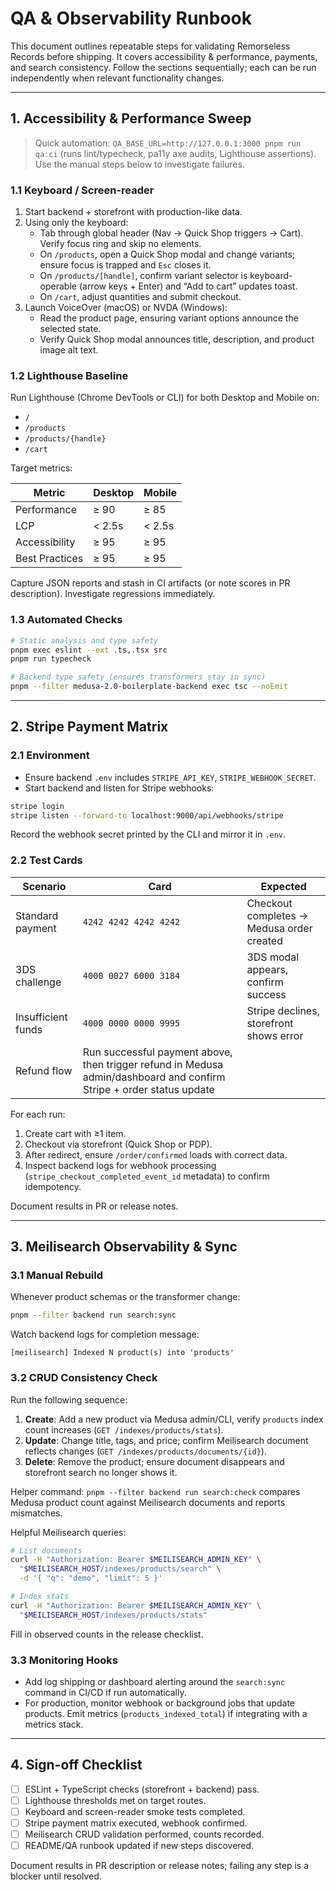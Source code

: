 # QA & Observability Runbook

This document outlines repeatable steps for validating Remorseless Records before shipping. It covers accessibility & performance, payments, and search consistency. Follow the sections sequentially; each can be run independently when relevant functionality changes.

---

## 1. Accessibility & Performance Sweep

> Quick automation: `QA_BASE_URL=http://127.0.0.1:3000 pnpm run qa:ci`
> (runs lint/typecheck, pa11y axe audits, Lighthouse assertions). Use the manual steps below to investigate failures.

### 1.1 Keyboard / Screen-reader

1. Start backend + storefront with production-like data.
2. Using only the keyboard:
   - Tab through global header (Nav → Quick Shop triggers → Cart). Verify focus ring and skip no elements.
   - On `/products`, open a Quick Shop modal and change variants; ensure focus is trapped and `Esc` closes it.
   - On `/products/[handle]`, confirm variant selector is keyboard-operable (arrow keys + Enter) and “Add to cart” updates toast.
   - On `/cart`, adjust quantities and submit checkout.
3. Launch VoiceOver (macOS) or NVDA (Windows):
   - Read the product page, ensuring variant options announce the selected state.
   - Verify Quick Shop modal announces title, description, and product image alt text.

### 1.2 Lighthouse Baseline

Run Lighthouse (Chrome DevTools or CLI) for both Desktop and Mobile on:

- `/`
- `/products`
- `/products/{handle}`
- `/cart`

Target metrics:

| Metric | Desktop | Mobile |
|--------|---------|--------|
| Performance | ≥ 90 | ≥ 85 |
| LCP | < 2.5s | < 2.5s |
| Accessibility | ≥ 95 | ≥ 95 |
| Best Practices | ≥ 95 | ≥ 95 |

Capture JSON reports and stash in CI artifacts (or note scores in PR description). Investigate regressions immediately.

### 1.3 Automated Checks

```bash
# Static analysis and type safety
pnpm exec eslint --ext .ts,.tsx src
pnpm run typecheck

# Backend type safety (ensures transformers stay in sync)
pnpm --filter medusa-2.0-boilerplate-backend exec tsc --noEmit
```

---

## 2. Stripe Payment Matrix

### 2.1 Environment

- Ensure backend `.env` includes `STRIPE_API_KEY`, `STRIPE_WEBHOOK_SECRET`.
- Start backend and listen for Stripe webhooks:

```bash
stripe login
stripe listen --forward-to localhost:9000/api/webhooks/stripe
```

Record the webhook secret printed by the CLI and mirror it in `.env`.

### 2.2 Test Cards

| Scenario | Card | Expected |
|----------|------|----------|
| Standard payment | `4242 4242 4242 4242` | Checkout completes → Medusa order created |
| 3DS challenge | `4000 0027 6000 3184` | 3DS modal appears, confirm success |
| Insufficient funds | `4000 0000 0000 9995` | Stripe declines, storefront shows error |
| Refund flow | Run successful payment above, then trigger refund in Medusa admin/dashboard and confirm Stripe + order status update |

For each run:

1. Create cart with ≥1 item.
2. Checkout via storefront (Quick Shop or PDP).
3. After redirect, ensure `/order/confirmed` loads with correct data.
4. Inspect backend logs for webhook processing (`stripe_checkout_completed_event_id` metadata) to confirm idempotency.

Document results in PR or release notes.

---

## 3. Meilisearch Observability & Sync

### 3.1 Manual Rebuild

Whenever product schemas or the transformer change:

```bash
pnpm --filter backend run search:sync
```

Watch backend logs for completion message:

```
[meilisearch] Indexed N product(s) into 'products'
```

### 3.2 CRUD Consistency Check

Run the following sequence:

1. **Create**: Add a new product via Medusa admin/CLI, verify `products` index count increases (`GET /indexes/products/stats`).
2. **Update**: Change title, tags, and price; confirm Meilisearch document reflects changes (`GET /indexes/products/documents/{id}`).
3. **Delete**: Remove the product; ensure document disappears and storefront search no longer shows it.

Helper command: `pnpm --filter backend run search:check` compares Medusa product count against Meilisearch documents and reports mismatches.

Helpful Meilisearch queries:

```bash
# List documents
curl -H "Authorization: Bearer $MEILISEARCH_ADMIN_KEY" \
  "$MEILISEARCH_HOST/indexes/products/search" \
  -d '{ "q": "demo", "limit": 5 }'

# Index stats
curl -H "Authorization: Bearer $MEILISEARCH_ADMIN_KEY" \
  "$MEILISEARCH_HOST/indexes/products/stats"
```

Fill in observed counts in the release checklist.

### 3.3 Monitoring Hooks

- Add log shipping or dashboard alerting around the `search:sync` command in CI/CD if run automatically.
- For production, monitor webhook or background jobs that update products. Emit metrics (`products_indexed_total`) if integrating with a metrics stack.

---

## 4. Sign-off Checklist

- [ ] ESLint + TypeScript checks (storefront + backend) pass.
- [ ] Lighthouse thresholds met on target routes.
- [ ] Keyboard and screen-reader smoke tests completed.
- [ ] Stripe payment matrix executed, webhook confirmed.
- [ ] Meilisearch CRUD validation performed, counts recorded.
- [ ] README/QA runbook updated if new steps discovered.

Document results in PR description or release notes; failing any step is a blocker until resolved.
